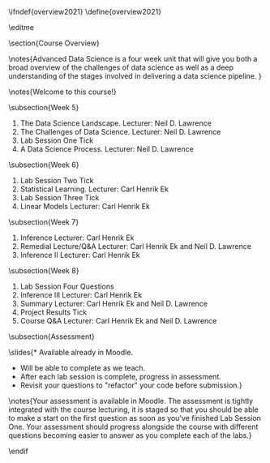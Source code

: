 \ifndef{overview2021}
\define{overview2021}

\editme


\section{Course Overview}

\notes{Advanced Data Science is a four week unit that will give you both a broad overview of the challenges of data science as well as a deep understanding of the stages involved in delivering a data science pipeline. }

\notes{Welcome to this course!}

\subsection{Week 5}

  1. The Data Science Landscape. Lecturer: Neil D. Lawrence
  2. The Challenges of Data Science. Lecturer: Neil D. Lawrence
  3. Lab Session One Tick
  4. A Data Science Process. Lecturer: Neil D. Lawrence

\subsection{Week 6}

  1. Lab Session Two Tick
  2. Statistical Learning. Lecturer: Carl Henrik Ek 
  3. Lab Session Three Tick
  4. Linear Models Lecturer: Carl Henrik Ek 
  
\subsection{Week 7}

  1. Inference Lecturer: Carl Henrik Ek 
  2. Remedial Lecture/Q&A Lecturer: Carl Henrik Ek and Neil D. Lawrence
  3. Inference II Lecturer: Carl Henrik Ek

\subsection{Week 8}

  1. Lab Session Four Questions
  2. Inference III Lecturer: Carl Henrik Ek
  3. Summary Lecturer: Carl Henrik Ek and Neil D. Lawrence
  4. Project Results Tick
  5. Course Q&A Lecturer: Carl Henrik Ek and Neil D. Lawrence

\subsection{Assessment}

\slides{* Available already in Moodle.
* Will be able to complete as we teach.
* After each lab session is complete, progress in assessment.
* Revisit your questions to "refactor" your code before submission.}

\notes{Your assessment is available in Moodle. The assessment is tightly integrated with the course lecturing, it is staged so that you should be able to make a start on the first question as soon as you've finished Lab Session One. Your assessment should progress alongside the course with different questions becoming easier to answer as you complete each of the labs.}


\endif
